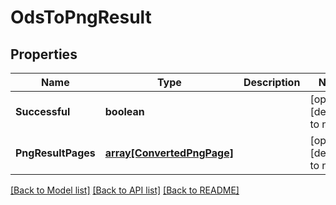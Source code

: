 # OdsToPngResult

## Properties
Name | Type | Description | Notes
------------ | ------------- | ------------- | -------------
**Successful** | **boolean** |  | [optional] [default to null]
**PngResultPages** | [**array[ConvertedPngPage]**](ConvertedPngPage.md) |  | [optional] [default to null]

[[Back to Model list]](../README.md#documentation-for-models) [[Back to API list]](../README.md#documentation-for-api-endpoints) [[Back to README]](../README.md)


